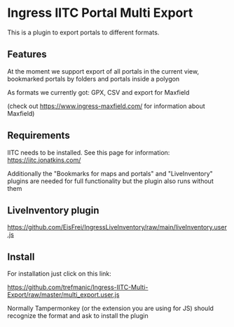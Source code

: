 # Ingress IITC Portal Multi Export
This is a plugin to export portals to different formats.

## Features
At the moment we support export of all portals in the current view, bookmarked portals by folders and portals inside a polygon

As formats we currently got: GPX, CSV and export for Maxfield

(check out https://www.ingress-maxfield.com/ for information about Maxfield)

## Requirements
IITC needs to be installed. See this page for information: https://iitc.jonatkins.com/

Additionally the "Bookmarks for maps and portals" and "LiveInventory" plugins are needed for full functionality but the plugin also runs without them

## LiveInventory plugin

https://github.com/EisFrei/IngressLiveInventory/raw/main/liveInventory.user.js

## Install
For installation just click on this link:

https://github.com/trefmanic/Ingress-IITC-Multi-Export/raw/master/multi_export.user.js

Normally Tampermonkey (or the extension you are using for JS) should recognize the format and ask to install the plugin
